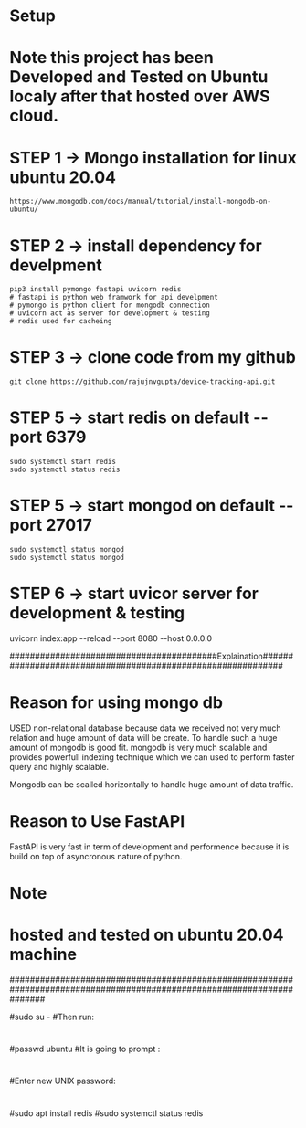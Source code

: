 # Setup


# Note this project has been Developed and Tested on Ubuntu localy after that hosted over AWS cloud.


# STEP 1 -> Mongo installation for linux ubuntu 20.04
    https://www.mongodb.com/docs/manual/tutorial/install-mongodb-on-ubuntu/

# STEP 2 -> install dependency for develpment
    pip3 install pymongo fastapi uvicorn redis
    # fastapi is python web framwork for api develpment
    # pymongo is python client for mongodb connection
    # uvicorn act as server for development & testing
    # redis used for cacheing


# STEP 3 ->  clone code from my github
    git clone https://github.com/rajujnvgupta/device-tracking-api.git
    
# STEP 5 -> start redis on default --port 6379

    sudo systemctl start redis
    sudo systemctl status redis

# STEP 5 -> start mongod on default --port 27017
    sudo systemctl status mongod
    sudo systemctl status mongod

# STEP 6 -> start uvicor server for development & testing
uvicorn index:app --reload --port 8080 --host 0.0.0.0


#########################################Explaination############################################################

# Reason for using mongo db
USED non-relational database because data we received not very much relation and huge amount of data will be create.
To handle such a huge amount of mongodb is good fit. mongodb is very much scalable and provides powerfull
indexing technique which we can used to perform faster query and highly scalable.

Mongodb can be scalled horizontally to handle huge amount of data traffic.

# Reason to Use FastAPI
FastAPI is very fast in term of development and performence because it is build on top of asyncronous nature of python.

# Note
# hosted and tested on ubuntu 20.04 machine
#######################################################################################################################




#sudo su -
#Then run:
#
#passwd ubuntu
#It is going to prompt :
#
#Enter new UNIX password:
#
#sudo apt install redis
#sudo systemctl status redis
#
